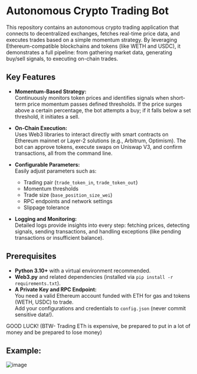 # Autonomous Crypto Trading Bot

This repository contains an autonomous crypto trading application that connects to decentralized exchanges, fetches real-time price data, and executes trades based on a simple momentum strategy. By leveraging Ethereum-compatible blockchains and tokens (like WETH and USDC), it demonstrates a full pipeline: from gathering market data, generating buy/sell signals, to executing on-chain trades.

## Key Features

- **Momentum-Based Strategy:**  
  Continuously monitors token prices and identifies signals when short-term price momentum passes defined thresholds. If the price surges above a certain percentage, the bot attempts a buy; if it falls below a set threshold, it initiates a sell.

- **On-Chain Execution:**  
  Uses Web3 libraries to interact directly with smart contracts on Ethereum mainnet or Layer-2 solutions (e.g., Arbitrum, Optimism). The bot can approve tokens, execute swaps on Uniswap V3, and confirm transactions, all from the command line.

- **Configurable Parameters:**  
  Easily adjust parameters such as:
  - Trading pair (`trade_token_in`, `trade_token_out`)
  - Momentum thresholds
  - Trade size (`base_position_size_wei`)
  - RPC endpoints and network settings
  - Slippage tolerance

- **Logging and Monitoring:**  
  Detailed logs provide insights into every step: fetching prices, detecting signals, sending transactions, and handling exceptions (like pending transactions or insufficient balance).

## Prerequisites

- **Python 3.10+** with a virtual environment recommended.
- **Web3.py** and related dependencies (installed via `pip install -r requirements.txt`).
- **A Private Key and RPC Endpoint:**  
  You need a valid Ethereum account funded with ETH for gas and tokens (WETH, USDC) to trade.  
  Add your configurations and credentials to `config.json` (never commit sensitive data!).

GOOD LUCK! (BTW- Trading ETh is expensive, be prepared to put in a lot of money and be prepared to lose money)


## Example:

![image](https://github.com/user-attachments/assets/2d489459-ca3a-40f3-8517-c53eb93c521f)
